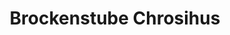 ---
title: "Brockenstube Chrosihus"
url: /beinwil-am-see/brockenstube-chrosihus/
shop: Gebrauchtwaren
---
